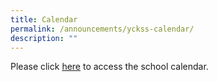 ```yaml
---
title: Calendar
permalink: /announcements/yckss-calendar/
description: ""
---
```

Please click [here](https://sites.google.com/moe.edu.sg/2023-yckss-calendar/home) to access the school calendar.